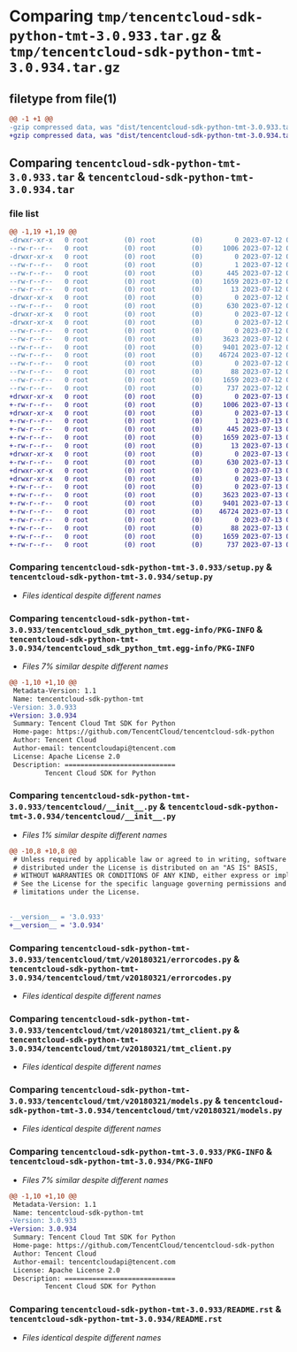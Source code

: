 # Comparing `tmp/tencentcloud-sdk-python-tmt-3.0.933.tar.gz` & `tmp/tencentcloud-sdk-python-tmt-3.0.934.tar.gz`

## filetype from file(1)

```diff
@@ -1 +1 @@
-gzip compressed data, was "dist/tencentcloud-sdk-python-tmt-3.0.933.tar", last modified: Wed Jul 12 00:44:06 2023, max compression
+gzip compressed data, was "dist/tencentcloud-sdk-python-tmt-3.0.934.tar", last modified: Thu Jul 13 00:36:31 2023, max compression
```

## Comparing `tencentcloud-sdk-python-tmt-3.0.933.tar` & `tencentcloud-sdk-python-tmt-3.0.934.tar`

### file list

```diff
@@ -1,19 +1,19 @@
-drwxr-xr-x   0 root         (0) root         (0)        0 2023-07-12 00:44:06.000000 tencentcloud-sdk-python-tmt-3.0.933/
--rw-r--r--   0 root         (0) root         (0)     1006 2023-07-12 00:44:06.000000 tencentcloud-sdk-python-tmt-3.0.933/setup.py
-drwxr-xr-x   0 root         (0) root         (0)        0 2023-07-12 00:44:06.000000 tencentcloud-sdk-python-tmt-3.0.933/tencentcloud_sdk_python_tmt.egg-info/
--rw-r--r--   0 root         (0) root         (0)        1 2023-07-12 00:44:06.000000 tencentcloud-sdk-python-tmt-3.0.933/tencentcloud_sdk_python_tmt.egg-info/dependency_links.txt
--rw-r--r--   0 root         (0) root         (0)      445 2023-07-12 00:44:06.000000 tencentcloud-sdk-python-tmt-3.0.933/tencentcloud_sdk_python_tmt.egg-info/SOURCES.txt
--rw-r--r--   0 root         (0) root         (0)     1659 2023-07-12 00:44:06.000000 tencentcloud-sdk-python-tmt-3.0.933/tencentcloud_sdk_python_tmt.egg-info/PKG-INFO
--rw-r--r--   0 root         (0) root         (0)       13 2023-07-12 00:44:06.000000 tencentcloud-sdk-python-tmt-3.0.933/tencentcloud_sdk_python_tmt.egg-info/top_level.txt
-drwxr-xr-x   0 root         (0) root         (0)        0 2023-07-12 00:44:06.000000 tencentcloud-sdk-python-tmt-3.0.933/tencentcloud/
--rw-r--r--   0 root         (0) root         (0)      630 2023-07-12 00:44:06.000000 tencentcloud-sdk-python-tmt-3.0.933/tencentcloud/__init__.py
-drwxr-xr-x   0 root         (0) root         (0)        0 2023-07-12 00:44:06.000000 tencentcloud-sdk-python-tmt-3.0.933/tencentcloud/tmt/
-drwxr-xr-x   0 root         (0) root         (0)        0 2023-07-12 00:44:06.000000 tencentcloud-sdk-python-tmt-3.0.933/tencentcloud/tmt/v20180321/
--rw-r--r--   0 root         (0) root         (0)        0 2023-07-12 00:44:06.000000 tencentcloud-sdk-python-tmt-3.0.933/tencentcloud/tmt/v20180321/__init__.py
--rw-r--r--   0 root         (0) root         (0)     3623 2023-07-12 00:44:06.000000 tencentcloud-sdk-python-tmt-3.0.933/tencentcloud/tmt/v20180321/errorcodes.py
--rw-r--r--   0 root         (0) root         (0)     9401 2023-07-12 00:44:06.000000 tencentcloud-sdk-python-tmt-3.0.933/tencentcloud/tmt/v20180321/tmt_client.py
--rw-r--r--   0 root         (0) root         (0)    46724 2023-07-12 00:44:06.000000 tencentcloud-sdk-python-tmt-3.0.933/tencentcloud/tmt/v20180321/models.py
--rw-r--r--   0 root         (0) root         (0)        0 2023-07-12 00:44:06.000000 tencentcloud-sdk-python-tmt-3.0.933/tencentcloud/tmt/__init__.py
--rw-r--r--   0 root         (0) root         (0)       88 2023-07-12 00:44:06.000000 tencentcloud-sdk-python-tmt-3.0.933/setup.cfg
--rw-r--r--   0 root         (0) root         (0)     1659 2023-07-12 00:44:06.000000 tencentcloud-sdk-python-tmt-3.0.933/PKG-INFO
--rw-r--r--   0 root         (0) root         (0)      737 2023-07-12 00:44:06.000000 tencentcloud-sdk-python-tmt-3.0.933/README.rst
+drwxr-xr-x   0 root         (0) root         (0)        0 2023-07-13 00:36:31.000000 tencentcloud-sdk-python-tmt-3.0.934/
+-rw-r--r--   0 root         (0) root         (0)     1006 2023-07-13 00:36:31.000000 tencentcloud-sdk-python-tmt-3.0.934/setup.py
+drwxr-xr-x   0 root         (0) root         (0)        0 2023-07-13 00:36:31.000000 tencentcloud-sdk-python-tmt-3.0.934/tencentcloud_sdk_python_tmt.egg-info/
+-rw-r--r--   0 root         (0) root         (0)        1 2023-07-13 00:36:31.000000 tencentcloud-sdk-python-tmt-3.0.934/tencentcloud_sdk_python_tmt.egg-info/dependency_links.txt
+-rw-r--r--   0 root         (0) root         (0)      445 2023-07-13 00:36:31.000000 tencentcloud-sdk-python-tmt-3.0.934/tencentcloud_sdk_python_tmt.egg-info/SOURCES.txt
+-rw-r--r--   0 root         (0) root         (0)     1659 2023-07-13 00:36:31.000000 tencentcloud-sdk-python-tmt-3.0.934/tencentcloud_sdk_python_tmt.egg-info/PKG-INFO
+-rw-r--r--   0 root         (0) root         (0)       13 2023-07-13 00:36:31.000000 tencentcloud-sdk-python-tmt-3.0.934/tencentcloud_sdk_python_tmt.egg-info/top_level.txt
+drwxr-xr-x   0 root         (0) root         (0)        0 2023-07-13 00:36:31.000000 tencentcloud-sdk-python-tmt-3.0.934/tencentcloud/
+-rw-r--r--   0 root         (0) root         (0)      630 2023-07-13 00:36:31.000000 tencentcloud-sdk-python-tmt-3.0.934/tencentcloud/__init__.py
+drwxr-xr-x   0 root         (0) root         (0)        0 2023-07-13 00:36:31.000000 tencentcloud-sdk-python-tmt-3.0.934/tencentcloud/tmt/
+drwxr-xr-x   0 root         (0) root         (0)        0 2023-07-13 00:36:31.000000 tencentcloud-sdk-python-tmt-3.0.934/tencentcloud/tmt/v20180321/
+-rw-r--r--   0 root         (0) root         (0)        0 2023-07-13 00:36:31.000000 tencentcloud-sdk-python-tmt-3.0.934/tencentcloud/tmt/v20180321/__init__.py
+-rw-r--r--   0 root         (0) root         (0)     3623 2023-07-13 00:36:31.000000 tencentcloud-sdk-python-tmt-3.0.934/tencentcloud/tmt/v20180321/errorcodes.py
+-rw-r--r--   0 root         (0) root         (0)     9401 2023-07-13 00:36:31.000000 tencentcloud-sdk-python-tmt-3.0.934/tencentcloud/tmt/v20180321/tmt_client.py
+-rw-r--r--   0 root         (0) root         (0)    46724 2023-07-13 00:36:31.000000 tencentcloud-sdk-python-tmt-3.0.934/tencentcloud/tmt/v20180321/models.py
+-rw-r--r--   0 root         (0) root         (0)        0 2023-07-13 00:36:31.000000 tencentcloud-sdk-python-tmt-3.0.934/tencentcloud/tmt/__init__.py
+-rw-r--r--   0 root         (0) root         (0)       88 2023-07-13 00:36:31.000000 tencentcloud-sdk-python-tmt-3.0.934/setup.cfg
+-rw-r--r--   0 root         (0) root         (0)     1659 2023-07-13 00:36:31.000000 tencentcloud-sdk-python-tmt-3.0.934/PKG-INFO
+-rw-r--r--   0 root         (0) root         (0)      737 2023-07-13 00:36:31.000000 tencentcloud-sdk-python-tmt-3.0.934/README.rst
```

### Comparing `tencentcloud-sdk-python-tmt-3.0.933/setup.py` & `tencentcloud-sdk-python-tmt-3.0.934/setup.py`

 * *Files identical despite different names*

### Comparing `tencentcloud-sdk-python-tmt-3.0.933/tencentcloud_sdk_python_tmt.egg-info/PKG-INFO` & `tencentcloud-sdk-python-tmt-3.0.934/tencentcloud_sdk_python_tmt.egg-info/PKG-INFO`

 * *Files 7% similar despite different names*

```diff
@@ -1,10 +1,10 @@
 Metadata-Version: 1.1
 Name: tencentcloud-sdk-python-tmt
-Version: 3.0.933
+Version: 3.0.934
 Summary: Tencent Cloud Tmt SDK for Python
 Home-page: https://github.com/TencentCloud/tencentcloud-sdk-python
 Author: Tencent Cloud
 Author-email: tencentcloudapi@tencent.com
 License: Apache License 2.0
 Description: ============================
         Tencent Cloud SDK for Python
```

### Comparing `tencentcloud-sdk-python-tmt-3.0.933/tencentcloud/__init__.py` & `tencentcloud-sdk-python-tmt-3.0.934/tencentcloud/__init__.py`

 * *Files 1% similar despite different names*

```diff
@@ -10,8 +10,8 @@
 # Unless required by applicable law or agreed to in writing, software
 # distributed under the License is distributed on an "AS IS" BASIS,
 # WITHOUT WARRANTIES OR CONDITIONS OF ANY KIND, either express or implied.
 # See the License for the specific language governing permissions and
 # limitations under the License.
 
 
-__version__ = '3.0.933'
+__version__ = '3.0.934'
```

### Comparing `tencentcloud-sdk-python-tmt-3.0.933/tencentcloud/tmt/v20180321/errorcodes.py` & `tencentcloud-sdk-python-tmt-3.0.934/tencentcloud/tmt/v20180321/errorcodes.py`

 * *Files identical despite different names*

### Comparing `tencentcloud-sdk-python-tmt-3.0.933/tencentcloud/tmt/v20180321/tmt_client.py` & `tencentcloud-sdk-python-tmt-3.0.934/tencentcloud/tmt/v20180321/tmt_client.py`

 * *Files identical despite different names*

### Comparing `tencentcloud-sdk-python-tmt-3.0.933/tencentcloud/tmt/v20180321/models.py` & `tencentcloud-sdk-python-tmt-3.0.934/tencentcloud/tmt/v20180321/models.py`

 * *Files identical despite different names*

### Comparing `tencentcloud-sdk-python-tmt-3.0.933/PKG-INFO` & `tencentcloud-sdk-python-tmt-3.0.934/PKG-INFO`

 * *Files 7% similar despite different names*

```diff
@@ -1,10 +1,10 @@
 Metadata-Version: 1.1
 Name: tencentcloud-sdk-python-tmt
-Version: 3.0.933
+Version: 3.0.934
 Summary: Tencent Cloud Tmt SDK for Python
 Home-page: https://github.com/TencentCloud/tencentcloud-sdk-python
 Author: Tencent Cloud
 Author-email: tencentcloudapi@tencent.com
 License: Apache License 2.0
 Description: ============================
         Tencent Cloud SDK for Python
```

### Comparing `tencentcloud-sdk-python-tmt-3.0.933/README.rst` & `tencentcloud-sdk-python-tmt-3.0.934/README.rst`

 * *Files identical despite different names*

